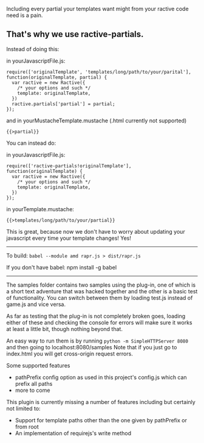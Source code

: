 Including every partial your templates want might from your ractive code need is a pain.

That's why we use ractive-partials.
-------------------------------


Instead of doing this:

in yourJavascriptFile.js:

```
require(['originalTemplate', 'templates/long/path/to/your/parital'], function(originalTemplate, partial) {
  var ractive = new Ractive({
    /* your options and such */
    template: originalTemplate,
  })
  ractive.partials['partial'] = partial;
});
```

and in yourMustacheTemplate.mustache (.html currently not supported)

`{{>partial}}`

You can instead do:

in yourJavascriptFile.js:

```
require(['ractive-partials!originalTemplate'], function(originalTemplate) {
  var ractive = new Ractive({
    /* your options and such */
    template: originalTemplate,
  })
});
```

in yourTemplate.mustache:

`{{>templates/long/path/to/your/partial}}`

This is great, because now we don't have to worry about updating your javascript every time your template changes! Yes!

-------------------------------

To build: `babel --module amd rapr.js > dist/rapr.js`

If you don't have babel: npm install -g babel

-------------------------------

The samples folder contains two samples using the plug-in, one of which is a short text adventure that was hacked together and the other is
a basic test of functionality. You can switch between them by loading test.js instead of game.js and vice versa.

As far as testing that the plug-in is not completely broken goes, loading either of these and checking the console for
errors will make sure it works at least a little bit, though nothing beyond that.

An easy way to run them is by running `python -m SimpleHTTPServer 8080` and then going to localhost:8080/samples
Note that if you just go to index.html you will get cross-origin request errors.




Some supported features

  - pathPrefix config option as used in this project's config.js which can prefix all paths
  - more to come

This plugin is currently missing a number of features including but certainly not limited to:

  - Support for template paths other than the one given by pathPrefix or from root
  - An implementation of requirejs's write method

